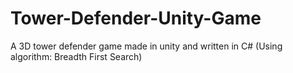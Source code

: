 # Tower-Defender-Unity-Game
A 3D tower defender game made in unity and written in C# (Using algorithm: Breadth First Search)
